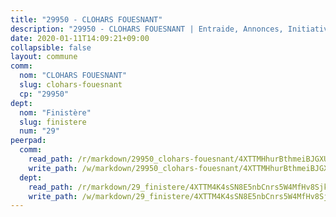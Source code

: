 ```yaml
---
title: "29950 - CLOHARS FOUESNANT"
description: "29950 - CLOHARS FOUESNANT | Entraide, Annonces, Initiatives"
date: 2020-01-11T14:09:21+09:00
collapsible: false
layout: commune
comm:
  nom: "CLOHARS FOUESNANT"
  slug: clohars-fouesnant
  cp: "29950"
dept:
  nom: "Finistère"
  slug: finistere
  num: "29"
peerpad:
  comm:
    read_path: /r/markdown/29950_clohars-fouesnant/4XTTMHhurBthmeiBJGXUtQUp2pcRnpCR4hEQDLk69prFdQ3Cw
    write_path: /w/markdown/29950_clohars-fouesnant/4XTTMHhurBthmeiBJGXUtQUp2pcRnpCR4hEQDLk69prFdQ3Cw-K3TgUxs9QaYbKMsWVqUr3DV33RWngrQoP5enRLHCn5khtNYVwj9CP6utrBdoXL2j33bFZhr4bmgmiN42yjbEWXbPRhmo9FdUxsF2bT9jds1Moz7ruygSL4wTTUHUiXSXvoxS7VxF
  dept:
    read_path: /r/markdown/29_finistere/4XTTM4K4sSN8E5nbCnrs5W4MfHv8SjkZXZkMiZwJKZCUFreuC
    write_path: /w/markdown/29_finistere/4XTTM4K4sSN8E5nbCnrs5W4MfHv8SjkZXZkMiZwJKZCUFreuC-K3TgUmttHvLKDBu5vxQ3oPzTia91UxXiaB3vEFjsHJiDiJD9aQfr6ibvcPa75Eo3oX7ob78s9tVxCKrtPM9bLAmDziVCSFjEgZbp3rqL8Ji8Q5aZhxfTcqkGX75WxHS6TQxtiQQ6
---
```


